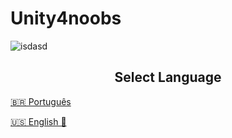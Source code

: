 # Unity4noobs

![isdasd](https://cdn.discordapp.com/attachments/813708317615849503/868961218675757076/t1.png)


## <center> Select Language </center>

[🇧🇷 Português](/PT/HomePT.md)

[🇺🇸 English 🚧](#)
